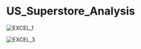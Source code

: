 # US_Superstore_Analysis
![EXCEL_1](https://github.com/Sans9211/US_Superstore_Analysis/assets/104644783/bb5d4605-ba16-4155-bd1f-46aba855d01d)


![EXCEL_3](https://github.com/Sans9211/US_Superstore_Analysis/assets/104644783/66bc11a5-731a-48b9-ae75-01aa8dfcb7fa)
